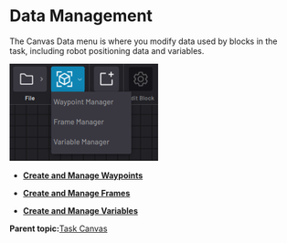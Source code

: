 # Data Management

The Canvas Data menu is where you modify data used by blocks in the task, including robot positioning data and variables.

![](../../../_Media/ForgeOS-5-x/Task-Canvas-App-5-x/task_canvas_data_menu_5-x.png)

-   **[Create and Manage Waypoints](../6-Task-Canvas-App/create_and_manage_waypoints.md)**  

-   **[Create and Manage Frames](../6-Task-Canvas-App/create_and_manage_frames.md)**  

-   **[Create and Manage Variables](../6-Task-Canvas-App/create_and_manage_variables.md)**  


**Parent topic:**[Task Canvas](../6-Task-Canvas-App/task_canvas.md)

